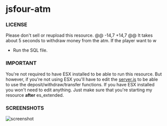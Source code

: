 # jsfour-atm

### LICENSE
Please don't sell or reupload this resource.
	@@ -14,7 +14,7 @@ It takes about 5 seconds to withdraw money from the atm. If the player want to w
* Run the SQL file.

### IMPORTANT
You're not required to have ESX installed to be able to run this resource. But however, if you're not using ESX you'll have to edit the [server.js](https://github.com/jonassvensson4/jsfour-atm/blob/master/server/server.js) to be able to use the deposit/withdraw/transfer functions. If you have ESX installed you won't need to edit anything. Just make sure that you're starting my resource **after** es_extended.

### SCREENSHOTS
![screenshot](https://i.gyazo.com/c97621f5ea7291c97eeca77197b83e6c.png)

